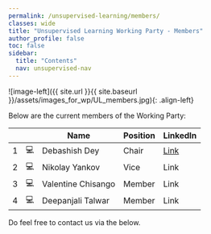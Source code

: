 ```yaml
---
permalink: /unsupervised-learning/members/
classes: wide
title: "Unsupervised Learning Working Party - Members"
author_profile: false
toc: false
sidebar:
  title: "Contents"
  nav: unsupervised-nav
---
```



![image-left]({{ site.url }}{{ site.baseurl }}/assets/images_for_wp/UL_members.jpg){: .align-left}



Below are the current members of the Working Party:

|      |               |Name                          |Position                       |LinkedIn                      |
| ---- | ------------- |----------------------------- |-------------------------------|------------------------------|
| 1    |:computer:     |Debashish Dey                 |Chair                          |[Link](https://www.linkedin.com/in/debashish-dey-669025a3/)                |
| 2    |:computer:     |Nikolay Yankov                |Vice                           |Link                          |
| 3    |:computer:     |Valentine Chisango            |Member                         |Link                          |
| 4    |:computer:     |Deepanjali Talwar             |Member                         |Link                          |


Do feel free to contact us via the below.
